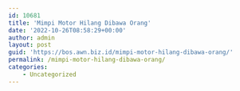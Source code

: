 ```yaml
---
id: 10681
title: 'Mimpi Motor Hilang Dibawa Orang'
date: '2022-10-26T08:58:29+00:00'
author: admin
layout: post
guid: 'https://bos.awn.biz.id/mimpi-motor-hilang-dibawa-orang/'
permalink: /mimpi-motor-hilang-dibawa-orang/
categories:
    - Uncategorized
---
```


